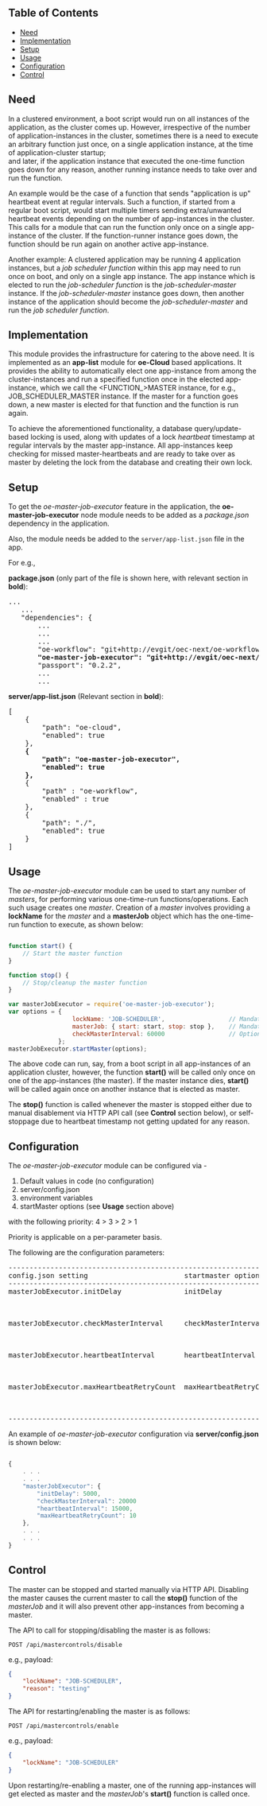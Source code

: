 ## Table of Contents
- [Need](#Need)
- [Implementation](#Implementation)
- [Setup](#Setup)
- [Usage](#Usage)
- [Configuration](#Configuration)
- [Control](#Control)


<a name="Need"></a>
## Need
In a clustered environment, a boot script would run on all instances of the application, as the cluster comes up. 
However, irrespective of the number of application-instances in the cluster, sometimes there is a need to execute an 
arbitrary function just once, on a single application instance, at the time of application-cluster startup;  
and later, if the application instance that executed the one-time function goes down for any reason, another running 
instance needs to take over and run the function.

An example would be the case of a function that sends "application is up" heartbeat event at regular intervals. 
Such a function, if started from a regular boot script, would start multiple timers sending extra/unwanted heartbeat events 
depending on the number of app-instances in the cluster. This calls for a module that can run the function only 
once on a single app-instance of the cluster. If the function-runner instance goes down, the function should be run again on another 
active app-instance.

Another example: A clustered application may be running 4 application instances, but a *job scheduler function* within this app
may need to run once on boot, and only on a single app instance. The app instance which is elected to run the *job-scheduler function* 
is the *job-scheduler-master* instance.
If the *job-scheduler-master* instance goes down, then another instance of the application should become the *job-scheduler-master* and
run the *job scheduler function*.

<a name="Implementation"></a>
## Implementation
This module provides the infrastructure for catering to the above need. It is implemented as an **app-list** module for **oe-Cloud** based applications. 
It provides the ability to automatically elect one app-instance from among the cluster-instances and run a specified function once in the elected app-instance, 
which we call the <FUNCTION_>MASTER instance, for e.g., JOB_SCHEDULER_MASTER instance. If the master for a function goes down, 
a new master is elected for that function and the function is run again.

To achieve the aforementioned functionality, a database query/update-based locking is used, along with updates of a lock *heartbeat* timestamp
at regular intervals by the master app-instance. All app-instances keep checking for missed master-heartbeats and are ready to take over 
as master by deleting the lock from the database and creating their own lock.

<a name="Setup"></a>
## Setup
To get the *oe-master-job-executor* feature in the application, the **oe-master-job-executor** node module needs to be added 
as a *package.json* dependency in the application. 

Also, the module needs be added to the `server/app-list.json` file in the app. 

For e.g., 

**package.json**  (only part of the file is shown here, with relevant section in **bold**):

<pre>
...
   ...
   "dependencies": {
       ...
       ...
       ...
       "oe-workflow": "git+http://evgit/oec-next/oe-workflow.git#master",
       <B>"oe-master-job-executor": "git+http://evgit/oec-next/oe-master-job-executor.git#master",</B>
       "passport": "0.2.2",
       ...
       ...
</pre>

**server/app-list.json**   (Relevant section in **bold**):

<pre>
[
    {
        "path": "oe-cloud",
        "enabled": true
    },
    <b>{
        "path": "oe-master-job-executor",
        "enabled": true
    },</b>
	{
		"path" : "oe-workflow",
		"enabled" : true
	},
	{
        "path": "./",
        "enabled": true
    }
]
</pre>

<a name="Usage"></a>
## Usage
The *oe-master-job-executor* module can be used to start any number of *masters*, for performing various one-time-run functions/operations.
Each such usage creates one *master*. Creation of a *master* involves providing a **lockName** for the *master* and a **masterJob** object which 
has the one-time-run function to execute, as shown below:

```javascript

function start() {
    // Start the master function
}

function stop() {
    // Stop/cleanup the master function
}

var masterJobExecutor = require('oe-master-job-executor');
var options = { 
                  lockName: 'JOB-SCHEDULER',                  // Mandatory
                  masterJob: { start: start, stop: stop },    // Mandatory
                  checkMasterInterval: 60000                  // Optional. See 'Configuration' section below for details.
              };
masterJobExecutor.startMaster(options);


```
The above code can run, say, from a boot script in all app-instances of an application cluster, however, the function **start()** will be called only once
on one of the app-instances (the master). If the master instance dies, **start()** will be called again once on another instance that is elected as master.

The **stop()** function is called whenever the master is stopped either due to manual disablement via HTTP API call (see **Control** section below), 
or self-stoppage due to heartbeat timestamp not getting updated for any reason.

<a name="Configuration"></a>
## Configuration
The *oe-master-job-executor* module can be configured via -

1.  Default values in code (no configuration)
2.  server/config.json
3.  environment variables
4.  startMaster options (see **Usage** section above)

with the following priority:  4 > 3 > 2 > 1

Priority is applicable on a per-parameter basis.

The following are the configuration parameters:

<pre>
----------------------------------------------------------------------------------------------------------------------------------------
config.json setting                       startmaster option      Env Variable            type          default    Description          
----------------------------------------------------------------------------------------------------------------------------------------
masterJobExecutor.initDelay               initDelay               INIT_DELAY              number (ms)   1000       This setting determines the delay
                                                                                                                   in milliseconds since boot, after 
                                                                                                                   which the master is started
                                                                                                     
masterJobExecutor.checkMasterInterval     checkMasterInterval     CHECK_MASTER_INTERVAL   number (ms)   30000      This is the interval at which each 
                                                                                                                   app-instance checks for the master heartbeat
                                                                                                                   in order to try and become master itself
                                                                                                                     
masterJobExecutor.heartbeatInterval       heartbeatInterval       MASTER_JOB_HEARTBEAT_INTERVAL                    This is the interval at which heartbeat
                                                                                          number (ms)   8000       timestamp is updated by the master 
                                                                                                                     

masterJobExecutor.maxHeartbeatRetryCount  maxHeartbeatRetryCount  MASTER_JOB_MAX_HEARTBEAT_RETRY_COUNT             This is the number of times the master
                                                                                          number        3          heartbeat will be retried upon falure
                                                                                                                   to send heartbeat.

-----------------------------------------------------------------------------------------------------------------------------------------
</pre>


An example of *oe-master-job-executor* configuration via **server/config.json** is shown below:

```javascript

{
    . . .
    . . .
    "masterJobExecutor": {
        "initDelay": 5000,
        "checkMasterInterval": 20000
        "heartbeatInterval": 15000,
        "maxHeartbeatRetryCount": 10
    },
    . . .
    . . .
}
```

<a name="Control"></a>
## Control
The master can be stopped and started manually via HTTP API. Disabling the master causes the current master to call the 
**stop()** function of the *masterJob* and it will also prevent other app-instances from becoming a master.

The API to call for stopping/disabling the master is as follows:
```
POST /api/mastercontrols/disable
```
e.g., payload:
```json
{
    "lockName": "JOB-SCHEDULER",  
    "reason": "testing"
}

```

The API for restarting/enabling the master is as follows:
```
POST /api/mastercontrols/enable
```
e.g., payload:
```json
{
    "lockName": "JOB-SCHEDULER"
}

```
Upon restarting/re-enabling a master, one of the running app-instances will get elected as master and the *masterJob*'s **start()** function is called once.

